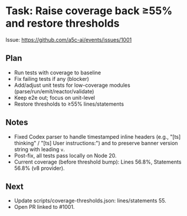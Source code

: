 # Task: Raise coverage back ≥55% and restore thresholds

Issue: https://github.com/a5c-ai/events/issues/1001

## Plan

- Run tests with coverage to baseline
- Fix failing tests if any (blocker)
- Add/adjust unit tests for low-coverage modules (parse/run/emit/reactor/validate)
- Keep e2e out; focus on unit-level
- Restore thresholds to ≥55% lines/statements

## Notes

- Fixed Codex parser to handle timestamped inline headers (e.g., "[ts] thinking" / "[ts] User instructions:") and to preserve banner version string with leading `v`.
- Post-fix, all tests pass locally on Node 20.
- Current coverage (before threshold bump): Lines 56.8%, Statements 56.8% (v8 provider).

## Next

- Update scripts/coverage-thresholds.json: lines/statements 55.
- Open PR linked to #1001.
